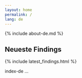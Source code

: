 ```yaml
---
layout: home
permalink: /
lang: de
---
```


{% include about-de.md %}

## Neueste Findings

{% include latest_findings.html %}

index-de ...